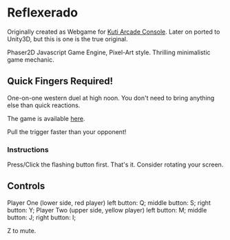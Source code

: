 Reflexerado
======

Originally created as Webgame for [Kuti Arcade Console](http://kuti-arcade.com/).
Later on ported to Unity3D, but this is one is the true original.

Phaser2D Javascript Game Engine, Pixel-Art style. Thrilling minimalistic game mechanic.

## Quick Fingers Required!

One-on-one western duel at high noon. You don't need to bring anything else than quick reactions.

The game is available [here](http://kaufi07.bplaced.net/reflexerado/).

Pull the trigger faster than your opponent! 

### Instructions
Press/Click the flashing button first. That's it.
Consider rotating your screen.

## Controls

Player One (lower side, red player)
left button: Q; middle button: S; right button: Y;
Player Two (upper side, yellow player)
left button: M; middle button: J; right button: I;

Z to mute. 